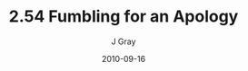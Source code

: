 ---
title: '2.54 Fumbling for an Apology'
alt: 'Mysteries of the Arcana'
date: '2010-09-16'
author: 'J Gray'
artist: 'Keira'
chapter: '2 All the Way Down'
filler: false
---
